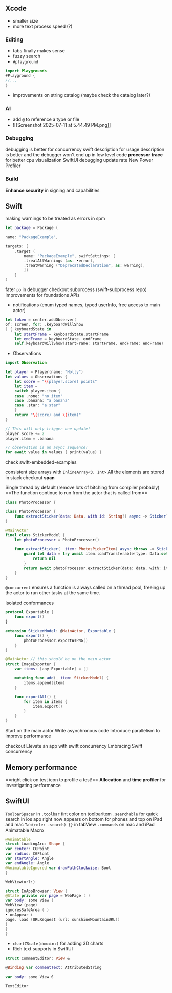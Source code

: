## Xcode
 * smaller size
 * more text process speed (?)
### Editing
 * tabs finally makes sense
 * fuzzy search
 * `#playground`
 ```swift
 import Playgrounds
#Playground {
//...
}
```
* improvements on string catalog (maybe check the catalog later?)
### AI
* add `@` to reference a type or file
* ![[Screenshot 2025-07-11 at 5.44.49 PM.png]]
### Debugging
debugging is better for concurrency swift
description for usage description is better and the debugger won't end up in low level code
**processor trace** for better cpu visualization
SwiftUI debugging update rate
New Power Profiler
### Build
**Enhance security** in signing and capabilities

## Swift
making warnings to be treated as errors in spm 
```swift 
let package = Package (

name: "PackageExample",

targets: [
	.target (  
		name: "PackageExample", swiftSettings: [
		.treatAllWarnings (as: •error),
		.treatWarning ("DeprecatedDeclaration", as: warning),
		])
	]
)
```
fater `po` in debugger
checkout subprocess (swift-subprocess repo)
Improvements for foundations APIs
* notifications (enum typed names, typed userInfo, free access to main actor)
```swift
let token = center.addObserver(
of: screen, for: .keyboardWillShow
) { keyboardState in
	let startFrame = keyboardState.startFrame
	let endFrame = keyboardState. endFrame
	self.keyboardWillShow(startFrame: startFrame, endFrame: endFrame)
```
* Observations
```swift
import Observation

let player = Player(name: "Holly")
let values = Observations {
	let score = "\(player.score) points"
	let item = 
	switch player.item {
	case .none: "no item"
	case .banana: "a banana"
	case .star: "a star"
	}
	return "\(score) and \(item)"
}

// This will only trigger one update!
player.score += 2
player.item = .banana

// observation is an async sequence!
for await value in values { print(value) }

```

check swift-embedded-examples

consistent size arrays with `InlineArray<3, Int>`
All the elements are stored in stack
checkout **span**

Single thread by default (remove lots of bitching from compiler probably)
==The function continue to run from the actor that is called from==
```swift
class PhotoProcessor {

class PhotoProcessor {
	func extractSticker(data: Data, with id: String?) async -> Sticker? { /* ... */ }
}

@MainActor
final class StickerModel {
	let photoProcessor = PhotoProcessor()

	func extractSticker(_ item: PhotosPickerItem) async throws -> Sticker? {
		guard let data = try await item.loadTransferable(type: Data.self) else {
			return nil
		}
		return await photoProcessor.extractSticker(data: data, with: item.itemIdentifier)
	}
}
```

`@concurrent` ensures a function is always called on a thread pool, freeing up the actor to run other tasks at the same time.

Isolated conformances
```swift
protocol Exportable {
	func export()
}

extension StickerModel: @MainActor, Exportable {
	func export() {
		photoProcessor.exportAsPNG()
	}
}

@MainActor // this should be on the main actor
struct ImageExporter {
	var items: [any Exportable] = []

	mutating func add(_ item: StickerModel) {
		items.append(item)
	}

	func exportAll() {
		for item in items {
			item.export()
		}
	}
}
```
Start on the main actor
Write asynchronous code
Introduce parallelism to improve performance

checkout Elevate an app with swift concurrency
Embracing Swift concurrency

## Memory performance 
==right click on test icon to profile a test!==
**Allocation** and **time profiler** for investigating performance
## SwiftUI
`ToolbarSpacer` in `.toolbar`
tint color on toolbaritem
`.searchable` for quick search in ios app right now appears on bottom for phones and top on iPad and mac
`Tab(role: .search) {}` in tabView
`.commands` on mac and iPad
Animatable Macro
```swift
@Animatable
struct LoadingArc: Shape {
var center: CGPoint
var radius: CGFloat
var startAngle: Angle
var endAngle: Angle
@AnimatableIgnored var drawPathClockwise: Bool
}
```
`WebView(url:)`
```swift
struct InAppBrowser: View {
@State private var page = WebPage ( )
var body: some View {
WebView (page)
ignoresSafeArea ( )
• onAppear i
page. load (URLRequest (url: sunshineMountainURL))
}
}
}
```
* `chartZScale(domain:)` for adding 3D charts
* Rich text supports in SwiftUI
```swift
struct CommentEditor: View &

@Binding var commentText: AttributedString

var body: some View €

TextEditor
```